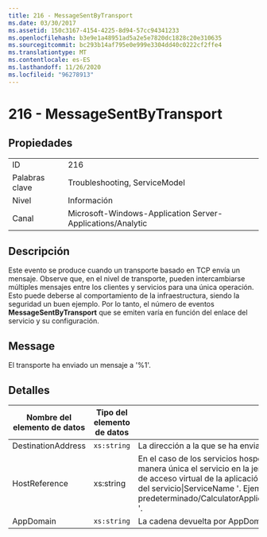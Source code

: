 ```yaml
---
title: 216 - MessageSentByTransport
ms.date: 03/30/2017
ms.assetid: 150c3167-4154-4225-8d94-57cc94341233
ms.openlocfilehash: b3e9e1a48951ad5a2e5e7820dc1828c20e310635
ms.sourcegitcommit: bc293b14af795e0e999e3304dd40c0222cf2ffe4
ms.translationtype: MT
ms.contentlocale: es-ES
ms.lasthandoff: 11/26/2020
ms.locfileid: "96278913"
---
```

# <a name="216---messagesentbytransport"></a>216 - MessageSentByTransport

## <a name="properties"></a>Propiedades  
  
|||  
|-|-|  
|ID|216|  
|Palabras clave|Troubleshooting, ServiceModel|  
|Nivel|Información|  
|Canal|Microsoft-Windows-Application Server-Applications/Analytic|  
  
## <a name="description"></a>Descripción  

 Este evento se produce cuando un transporte basado en TCP envía un mensaje. Observe que, en el nivel de transporte, pueden intercambiarse múltiples mensajes entre los clientes y servicios para una única operación. Esto puede deberse al comportamiento de la infraestructura, siendo la seguridad un buen ejemplo. Por lo tanto, el número de eventos **MessageSentByTransport** que se emiten varía en función del enlace del servicio y su configuración.  
  
## <a name="message"></a>Message  

 El transporte ha enviado un mensaje a '%1'.  
  
## <a name="details"></a>Detalles  
  
|Nombre del elemento de datos|Tipo del elemento de datos|Descripción|  
|--------------------|--------------------|-----------------|  
|DestinationAddress|`xs:string`|La dirección a la que se ha enviado el mensaje de solicitud.|  
|HostReference|xs:string|En el caso de los servicios hospedados en web, este campo identifica de manera única el servicio en la jerarquía web. Su formato se define como ' ruta de acceso virtual de la aplicación de nombre de sitio web&#124;ruta de acceso virtual del servicio&#124;ServiceName '. Ejemplo: ' sitio web predeterminado/CalculatorApplication&#124;/CalculatorService.svc&#124;CalculatorService '.|  
|AppDomain|`xs:string`|La cadena devuelta por AppDomain.CurrentDomain.FriendlyName.|
